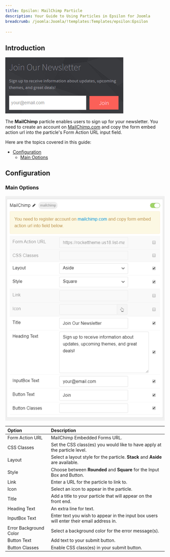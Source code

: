 ```yaml
---
title: Epsilon: MailChimp Particle
description: Your Guide to Using Particles in Epsilon for Joomla
breadcrumb: /joomla:Joomla/!templates:Templates/epsilon:Epsilon

---
```


## Introduction

![](assets/particle_mailchimp1.png)

The **MailChimp** particle enables users to sign up for your newsletter. You need to create an account on <a href="https://mailchimp.com/" target="_blank">MailChimp.com</a> and copy the form embed action url into the particle's Form Action URL input field.

Here are the topics covered in this guide:

* [Configuration](#configuration)
    - [Main Options](#main-options)

## Configuration

### Main Options 

![](assets/particle_mailchimp2.png)

| Option                 | Description                                                                             |
| :-----                 | :-----                                                                                  |
| Form Action URL        | MailChimp Embedded Forms URL.                                                           |
| CSS Classes            | Set the CSS class(es) you would like to have apply at the particle level.               |
| Layout                 | Select a layout style for the particle. **Stack** and **Aside** are available.          |
| Style                  | Choose between **Rounded** and **Square** for the Input Box and Button.                 |
| Link                   | Enter a URL for the particle to link to.                                                |
| Icon                   | Select an icon to appear in the particle.                                               |
| Title                  | Add a title to your particle that will appear on the front end.                         |
| Heading Text           | An extra line for text.                                                                 |
| InputBox Text          | Enter text you wish to appear in the input box users will enter their email address in. |
| Error Background Color | Select a background color for the error message(s).                                     |
| Button Text            | Add text to your submit button.                                                         |
| Button Classes         | Enable CSS class(es) in your submit button.                                             |
